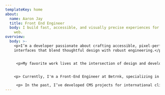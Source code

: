 ```yaml
---
templateKey: home
about:
  name: Aaron Jay
  title: Front End Engineer
  body: I build fast, accessible, and visually precise experiences for the modern
    web.
overview:
  body: >-
    <﻿p>I’m a developer passionate about crafting accessible, pixel-perfect user
    interfaces that blend thoughtful design with robust engineering.<﻿/p>


     <p>My favorite work lives at the intersection of design and development—creating experiences that not only look great but are meticulously built for performance and usability. </p>


    <p> Currently, I'm a Front-End Engineer at Betrnk, specializing in development. I help design, build, and maintain the UI components that power Betrnk's frontend, ensuring our platform meets web accessibility standards and best practices to deliver an inclusive user experience.</p>

     <p> In the past, I’ve developed CMS projects for international clients and built software across agencies, startups, and businesses in industries ranging from digital media to tech.</p>
---
```

